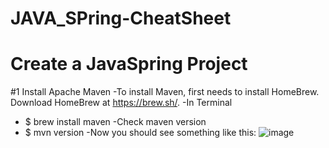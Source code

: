 # JAVA_SPring-CheatSheet 
# Create a JavaSpring Project

#1 Install Apache Maven
-To install Maven, first needs to install HomeBrew. Download HomeBrew at https://brew.sh/. 
-In Terminal 
- $ brew install maven
-Check maven version
- $ mvn version
-Now you should see something like this:
![image](https://github.com/zionhung/JAVA_SPring-CheatSheet/blob/master/IMG/Screen%20Shot%202020-07-08%20at%2010.00.30%20PM.png)
